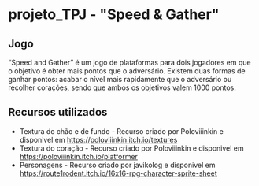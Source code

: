 # projeto_TPJ - "Speed & Gather"

## Jogo
“Speed and Gather” é um jogo de plataformas para dois jogadores em que o objetivo é obter mais pontos que o adversário. Existem duas formas de ganhar pontos: acabar o nível mais rapidamente que o adversário ou recolher corações, sendo que ambos os objetivos valem 1000 pontos. 


## Recursos utilizados

* Textura do chão e de fundo - Recurso criado por Poloviiinkin e disponivel em https://poloviiinkin.itch.io/textures
* Textura do coração - Recurso criado por Poloviiinkin e disponivel em https://poloviiinkin.itch.io/platformer
* Personagens - Recurso criado por javikolog e disponivel em https://route1rodent.itch.io/16x16-rpg-character-sprite-sheet
